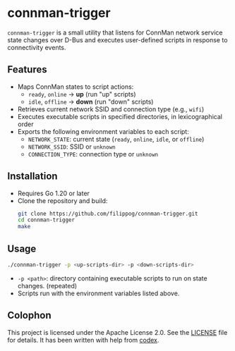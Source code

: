 # connman-trigger

`connman-trigger` is a small utility that listens for ConnMan network service
state changes over D-Bus and executes user-defined scripts in response to
connectivity events.

## Features

- Maps ConnMan states to script actions:
  - `ready`, `online` → **up** (run "up" scripts)
  - `idle`, `offline` → **down** (run "down" scripts)
- Retrieves current network SSID and connection type (e.g., `wifi`)
- Executes executable scripts in specified directories, in lexicographical order
- Exports the following environment variables to each script:
  - `NETWORK_STATE`: current state (`ready`, `online`, `idle`, or `offline`)
  - `NETWORK_SSID`: SSID or `unknown`
  - `CONNECTION_TYPE`: connection type or `unknown`

## Installation

- Requires Go 1.20 or later
- Clone the repository and build:
  ```sh
  git clone https://github.com/filippog/connman-trigger.git
  cd connman-trigger
  make
  ```

## Usage

```sh
./connman-trigger -p <up-scripts-dir> -p <down-scripts-dir>
```

- `-p <path>`: directory containing executable scripts to run on state changes. (repeated)
- Scripts run with the environment variables listed above.


## Colophon

This project is licensed under the Apache License 2.0. See the
[LICENSE](LICENSE) file for details. It has been written with help from
[codex](https://github.com/openai/codex).

